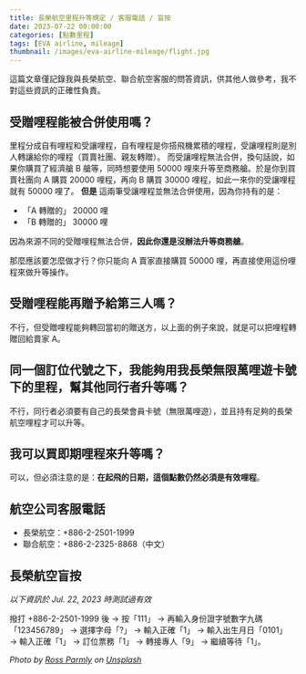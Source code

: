 ```yaml
---
title: 長榮航空里程升等規定 / 客服電話 / 盲按
date: 2023-07-22 00:00:00
categories: [點數里程]
tags: [EVA airline, mileage]
thumbnail: /images/eva-airline-mileage/flight.jpg
---
```


這篇文章僅記錄我與長榮航空、聯合航空客服的問答資訊，供其他人做參考，我不對這些資訊的正確性負責。

<!-- more -->

## 受贈哩程能被合併使用嗎？

里程分成自有哩程和受讓哩程，自有哩程是你搭飛機累積的哩程，受讓哩程則是別人轉讓給你的哩程（買賣社團、親友轉贈）。
而受讓哩程無法合併，換句話說，如果你購買了經濟艙 B 艙等，同時想要使用 50000 哩來升等至商務艙。於是你到買賣社團向 A 購買 20000 哩程，再向 B 購買 30000 哩程，如此一來你的受讓哩程就有 50000 哩了。 **但是** 這兩筆受讓哩程並無法合併使用，因為你持有的是：

* 「A 轉贈的」 20000 哩
* 「B 轉贈的」 30000 哩

因為來源不同的受贈哩程無法合併，**因此你還是沒辦法升等商務艙**。

那麼應該要怎麼做才行？你只能向 A 賣家直接購買 50000 哩，再直接使用這份哩程來做升等操作。

## 受贈哩程能再贈予給第三人嗎？

不行，但受贈哩程能夠轉回當初的贈送方，以上面的例子來說，就是可以把哩程轉贈回給賣家 A。

## 同一個訂位代號之下，我能夠用我長榮無限萬哩遊卡號下的里程，幫其他同行者升等嗎？

不行，同行者必須要有自己的長榮會員卡號（無限萬哩遊），並且持有足夠的長榮航空哩程才可以升等。

## 我可以買即期哩程來升等嗎？

可以，但必須注意的是：**在起飛的日期，這個點數仍然必須是有效哩程**。

## 航空公司客服電話

* 長榮航空：+886-2-2501-1999
* 聯合航空：+886-2-2325-8868（中文）

## 長榮航空盲按

*以下資訊於 Jul. 22, 2023 時測試過有效*

撥打 +886-2-2501-1999 後 → 按「111」 → 再輸入身份證字號數字九碼「123456789」 → 選擇字母「?」 → 輸入正確「1」 → 輸入出生月日「0101」 → 輸入正確「1」 → 訂位票務「1」 → 轉接專人「9」 → 繼續等待「1」。


*Photo by <a href="https://unsplash.com/ko/@rparmly?utm_source=unsplash&utm_medium=referral&utm_content=creditCopyText">Ross Parmly</a> on <a href="https://unsplash.com/photos/rf6ywHVkrlY?utm_source=unsplash&utm_medium=referral&utm_content=creditCopyText">Unsplash</a>*